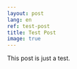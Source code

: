 ```yaml
---
layout: post
lang: en
ref: test-post
title: Test Post
image: true
---
```


This post is just a test.